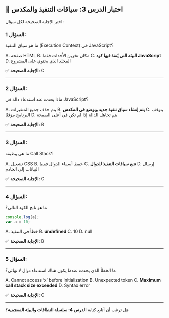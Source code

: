 ## 📝 اختبار الدرس 3: سياقات التنفيذ والمكدس

اختر الإجابة الصحيحة لكل سؤال:

### السؤال 1:
ما هو سياق التنفيذ (Execution Context) في JavaScript؟

A. صفحة HTML
B. مكان تخزين الأحداث فقط
C. **البيئة التي يُنفذ فيها كود JavaScript**
D. المجلد الذي يحتوي على المشروع

✅ **الإجابة الصحيحة:** C

---

### السؤال 2:
ماذا يحدث عند استدعاء دالة في JavaScript؟

A. يتم حذف جميع المتغيرات
B. **يتم إنشاء سياق تنفيذ جديد ويوضع في المكدس**
C. يتوقف البرنامج مؤقتًا
D. يتم تجاهل الدالة إذا لم تكن في أعلى الصفحة

✅ **الإجابة الصحيحة:** B

---

### السؤال 3:
ما هي وظيفة Call Stack؟

A. تشغيل CSS
B. حفظ أسماء الدوال فقط
C. **تتبع سياقات التنفيذ للدوال**
D. إرسال البيانات إلى الخادم

✅ **الإجابة الصحيحة:** C

---

### السؤال 4:
ما هو ناتج الكود التالي؟
```javascript
console.log(a);
var a = 10;
```
A. خطأ في التنفيذ
B. **undefined**
C. 10
D. null

✅ **الإجابة الصحيحة:** B

---

### السؤال 5:
ما الخطأ الذي يحدث عندما يكون هناك استدعاء دوال لا نهائي؟

A. Cannot access ‘x’ before initialization
B. Unexpected token
C. **Maximum call stack size exceeded**
D. Syntax error

✅ **الإجابة الصحيحة:** C

---

هل ترغب أن أتابع كتابة **الدرس 4: سلسلة النطاقات والبيئة المعجمية**؟